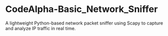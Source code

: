 # CodeAlpha-Basic_Network_Sniffer
A lightweight Python-based network packet sniffer using Scapy to capture and analyze IP traffic in real time.
